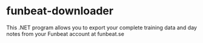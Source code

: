 # funbeat-downloader
This .NET program allows you to export your complete training data and day notes from your Funbeat account at funbeat.se
